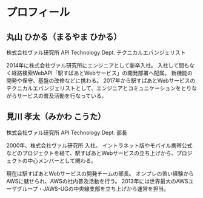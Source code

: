 # プロフィール

## 丸山 ひかる（まるやま ひかる）

株式会社ヴァル研究所 API Technology Dept. テクニカルエバンジェリスト

2014年に株式会社ヴァル研究所にエンジニアとして新卒入社。
入社して間もなく経路検索WebAPI「駅すぱあとWebサービス」の開発部署へ配属。
新機能の開発や保守、基盤の改修などに携わる。
2017年から駅すぱあとWebサービスのテクニカルエバンジェリストとして、エンジニアとコミュニケーションをとりながらサービスの普及活動を行なっている。

## 見川 孝太（みかわ こうた）

株式会社ヴァル研究所 API Technology Dept. 部長

2000年、株式会社ヴァル研究所 入社。
イントラネット版やモバイル携帯公式などのプロジェクトを経て、駅すぱあとWebサービスの立ち上げから、プロジェクトの中心メンバーとして関わる。

現在は駅すぱあとWebサービスの開発チームの部長。
オンプレの苦い経験からAWSに魅せられ、AWSの社内普及活動を行う。
2013年には世界最大のAWSユーザグループ・JAWS-UGの中央線支部を立ち上げから運営を担当。
